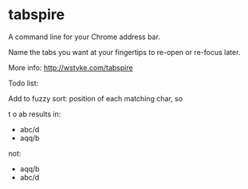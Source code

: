 tabspire
========

A command line for your Chrome  address bar.

Name the tabs you want at your fingertips to re-open or re-focus later.

More info: http://wstyke.com/tabspire


Todo list:

Add to fuzzy sort: position of each matching char, so

t o ab results in:
- abc/d
- aqq/b

not:
- aqq/b
- abc/d



